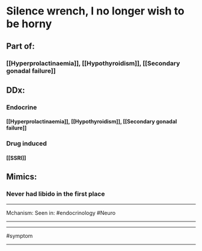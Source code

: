 # Silence wrench, I no longer wish to be horny
## Part of:
### [[Hyperprolactinaemia]], [[Hypothyroidism]], [[Secondary gonadal failure]]

## DDx:
### Endocrine
#### [[Hyperprolactinaemia]], [[Hypothyroidism]], [[Secondary gonadal failure]]
### Drug induced
#### [[SSRI]]
## Mimics:
### Never had libido in the first place

---
Mchanism: 
Seen in: #endocrinology #Neuro 

---

---
#symptom 

---